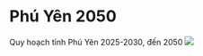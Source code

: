 # Phú Yên 2050
Quy hoạch tỉnh Phú Yên 2025-2030, đến 2050
[![](https://mermaid.ink/img/pako:eNp1Vl1r22YU_isHQ6AFJ5W_kliUwOZsy0hjssWUDHKjyK4kbL1yHak0lF6EXIRRCgtjF6WE1Q0hS7uSdgkELEYvFPo_9E_2nCMrttTMV_LRec_H8zznvHpWML12p6AXXEe1XaO_pQi_gef5d-6sxeGJSS0nehfQk-gNNew4_HX8f92Ohj61Bk4c7itadZRNrXj0mWZpMzqmlTh85ZAPd9jhOqJfoneKylq5BI-yVtGKdH0If7bVtLt3k7T8exiHe5N4Ezv_WnF4aPLB8BX51_vKIn_w5WMc_omnH35eXtdpca6GBPWZe-p63y1mE2ZjsT9tR38j0eMgequkntOAlMURjxydSjUNZ0u1eWRBmweBZP5dWVO1V7Rs1MaXIZnx6CSgLrfgw02nRnSJApVlc5T-7OYyVaozRVqOwxemTU-AMlXnYWg2Zx80Z1sbyIl_LTtgQGsz2QzXv0UXiGZFF31qfY-Wl6iq5Xyags0Ozp_41DO8BDJl6dSSNwtz3NnCXC3BKQeyzSAwIjvR0LTTM3XGQrvtQBMHTMEOrRzeAOl_-ahPCCjXdKoLN4uMBHBneVyJrvB2fpaxBOZ1Tdy1aadsulWby6J2QD0BUKeFlKAizWvanIbTjwORCuPPbE0gA7RCfS5mShbt4JxOFe02L0B_ST6G4AXZ0YWhU00DT32ZBH88Cb4tZGOa7Jymb-Yihx76_IsZMshkgewFOt0vgRqGxiOG-xadPZiQil4NbhHO6GDoYQhYPmZ0Qdvx6BMcWJD9IjUaXyvlIeNmUi9645Ibh68h-3JFEAQLNX64hfAGK_NMpSBbjsHM742H8QgZgdFLU6c1CMEl5SmqiaIZoiB5CabYstLYoHl5t7LeYjxzWkSGPxzB_CV4rmG6fTFl3b6NR8ceMXoAa3c8dUv1RcS1nLSmbXQKlqtltFat3islQmlD6EXsgaFJO9dnVCpPv8hm2Qh2qc1CaXPIoWyfeBRSx00srx1KywOF9RlQgCFS8eiKV8Z9Vt6YYTINL6eOpAU8HtBadOlgs47r_moDXrHuDxCqA-nF4SkN4vA9z3Z1Mb8GpCo0BllgYpQoUwSKQdMYf8gmVbQFrpSYs0E24_AD9PEvEso6gffo2MF4Ag08Dh2ea4QCFOdYGYyP7cHugwC2-9HQkbOfaYFVtZhPsMLdcA2HqO5pmk2Na0_S6dOz1-PwDv2YjJ_J1I1NXV4NtFTOp1jlDZVZwv-fKItAchuheJ8astZXkIhvptM8M3h9zCqTNVDE7gT328auqPIgWYpDhxFP9QgN8HbDAHUlvsIzSx2z9UExx8dOHiik9iW1rCnZnVMMZjLlSMTumaI_HfWlOiPYTcbSjUfvA1qqTLf_UzLhuMH_YQ1_o6iZWWyiMhDvCsPnQFEuVN7cdnGCcRfl9aXKI0DQTVZkur62RVbKwsuc1uXeMVO80PKZyVUO5cqWwvpSmABhYNQcyRq9xZzGIW--ri2X0qcbT18mBqZzDi01F4oFtzNwDaeNr6BnXMJWwbc7bmeroOOx3XlkBD1_q7ClnsPVCHxvY1eZBd0fBJ1iIei3Db-z7BjWwHAL-iOjt3Nj_a7t-N7gxtiRv2vJ55Z8dT3_DxuIoXs?type=png)](https://mermaid.live/edit#pako:eNp1Vl1r22YU_isHQ6AFJ5W_kliUwOZsy0hjssWUDHKjyK4kbL1yHak0lF6EXIRRCgtjF6WE1Q0hS7uSdgkELEYvFPo_9E_2nCMrttTMV_LRec_H8zznvHpWML12p6AXXEe1XaO_pQi_gef5d-6sxeGJSS0nehfQk-gNNew4_HX8f92Ohj61Bk4c7itadZRNrXj0mWZpMzqmlTh85ZAPd9jhOqJfoneKylq5BI-yVtGKdH0If7bVtLt3k7T8exiHe5N4Ezv_WnF4aPLB8BX51_vKIn_w5WMc_omnH35eXtdpca6GBPWZe-p63y1mE2ZjsT9tR38j0eMgequkntOAlMURjxydSjUNZ0u1eWRBmweBZP5dWVO1V7Rs1MaXIZnx6CSgLrfgw02nRnSJApVlc5T-7OYyVaozRVqOwxemTU-AMlXnYWg2Zx80Z1sbyIl_LTtgQGsz2QzXv0UXiGZFF31qfY-Wl6iq5Xyags0Ozp_41DO8BDJl6dSSNwtz3NnCXC3BKQeyzSAwIjvR0LTTM3XGQrvtQBMHTMEOrRzeAOl_-ahPCCjXdKoLN4uMBHBneVyJrvB2fpaxBOZ1Tdy1aadsulWby6J2QD0BUKeFlKAizWvanIbTjwORCuPPbE0gA7RCfS5mShbt4JxOFe02L0B_ST6G4AXZ0YWhU00DT32ZBH88Cb4tZGOa7Jymb-Yihx76_IsZMshkgewFOt0vgRqGxiOG-xadPZiQil4NbhHO6GDoYQhYPmZ0Qdvx6BMcWJD9IjUaXyvlIeNmUi9645Ibh68h-3JFEAQLNX64hfAGK_NMpSBbjsHM742H8QgZgdFLU6c1CMEl5SmqiaIZoiB5CabYstLYoHl5t7LeYjxzWkSGPxzB_CV4rmG6fTFl3b6NR8ceMXoAa3c8dUv1RcS1nLSmbXQKlqtltFat3islQmlD6EXsgaFJO9dnVCpPv8hm2Qh2qc1CaXPIoWyfeBRSx00srx1KywOF9RlQgCFS8eiKV8Z9Vt6YYTINL6eOpAU8HtBadOlgs47r_moDXrHuDxCqA-nF4SkN4vA9z3Z1Mb8GpCo0BllgYpQoUwSKQdMYf8gmVbQFrpSYs0E24_AD9PEvEso6gffo2MF4Ag08Dh2ea4QCFOdYGYyP7cHugwC2-9HQkbOfaYFVtZhPsMLdcA2HqO5pmk2Na0_S6dOz1-PwDv2YjJ_J1I1NXV4NtFTOp1jlDZVZwv-fKItAchuheJ8astZXkIhvptM8M3h9zCqTNVDE7gT328auqPIgWYpDhxFP9QgN8HbDAHUlvsIzSx2z9UExx8dOHiik9iW1rCnZnVMMZjLlSMTumaI_HfWlOiPYTcbSjUfvA1qqTLf_UzLhuMH_YQ1_o6iZWWyiMhDvCsPnQFEuVN7cdnGCcRfl9aXKI0DQTVZkur62RVbKwsuc1uXeMVO80PKZyVUO5cqWwvpSmABhYNQcyRq9xZzGIW--ri2X0qcbT18mBqZzDi01F4oFtzNwDaeNr6BnXMJWwbc7bmeroOOx3XlkBD1_q7ClnsPVCHxvY1eZBd0fBJ1iIei3Db-z7BjWwHAL-iOjt3Nj_a7t-N7gxtiRv2vJ55Z8dT3_DxuIoXs)
